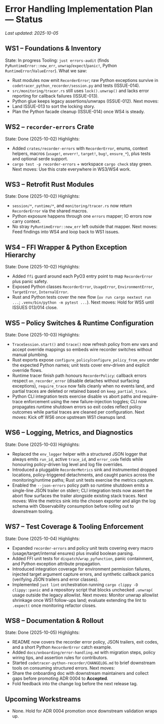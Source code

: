 # Error Handling Implementation Plan — Status

_Last updated: 2025-10-05_

## WS1 – Foundations & Inventory
State: In progress
Tooling: `just errors-audit` (finds `PyRuntimeError::new_err`, `unwrap`/`expect`/`panic!`, Python `RuntimeError`/`ValueError`).
What we saw:
- Rust modules now emit `RecorderError`; raw Python exceptions survive in `codetracer_python_recorder/session.py` and tests (ISSUE-014).
- `src/monitoring/tracer.rs` still uses `lock().unwrap()` and lacks error reporting for callback failures (ISSUE-013).
- Python glue keeps legacy assertions/unwraps (ISSUE-012).
Next moves:
- Land ISSUE-013 to sort the locking story.
- Plan the Python facade cleanup (ISSUE-014) once WS4 is steady.

## WS2 – `recorder-errors` Crate
State: Done (2025-10-02)
Highlights:
- Added `crates/recorder-errors` with `RecorderError`, enums, context helpers, macros (`usage!`, `enverr!`, `target!`, `bug!`, `ensure_*`), plus tests and optional serde support.
- `cargo test -p recorder-errors` + workspace `cargo check` stay green.
Next moves: Use this crate everywhere in WS3/WS4 work.

## WS3 – Retrofit Rust Modules
State: Done (2025-10-02)
Highlights:
- `session/*`, `runtime/*`, and `monitoring/tracer.rs` now return `RecorderError` via the shared macros.
- Python exposure happens through one `errors` mapper; IO errors now carry context.
- No stray `PyRuntimeError::new_err` left outside that mapper.
Next moves: Feed findings into WS4 and loop back to WS1 issues.

## WS4 – FFI Wrapper & Python Exception Hierarchy
State: Done (2025-10-02)
Highlights:
- Added `ffi` guard around each PyO3 entry point to map `RecorderError` plus panic safety.
- Exposed Python classes `RecorderError`, `UsageError`, `EnvironmentError`, `TargetError`, `InternalError`.
- Rust and Python tests cover the new flow (`uv run cargo nextest run ...`; `.venv/bin/python -m pytest ...`).
Next moves: Hold for WS5 until ISSUES 013/014 close.

## WS5 – Policy Switches & Runtime Configuration
State: Done (2025-10-03)
Highlights:
- `TraceSession.start()` and `trace()` now refresh policy from env vars and accept override mappings so embeds wire recorder switches without manual plumbing.
- Rust exports expose `configure_policy`/`configure_policy_from_env` under the expected Python names; unit tests cover env-driven and explicit override flows.
- Runtime tracer finish path honours `RecorderPolicy`: callback errors respect `on_recorder_error` (disable detaches without surfacing exceptions), `require_trace` now fails cleanly when no events land, and partial traces are deleted or retained based on `keep_partial_trace`.
- Python CLI integration tests exercise disable vs abort paths and require-trace enforcement using the new failure-injection toggles; CLI now propagates runtime shutdown errors so exit codes reflect policy outcomes while partial traces are cleaned per configuration.
Next moves: Kick off WS6 once upstream WS1 cleanups land.

## WS6 – Logging, Metrics, and Diagnostics
State: Done (2025-10-03)
Highlights:
- Replaced the `env_logger` helper with a structured JSON logger that always emits `run_id`, active `trace_id`, and `error_code` fields while honouring policy-driven log level and log file overrides.
- Introduced a pluggable `RecorderMetrics` sink and instrumented dropped locations, policy-triggered detachments, and caught panics across the monitoring/runtime paths; Rust unit tests exercise the metrics capture.
- Enabled the `--json-errors` policy path so runtime shutdown emits a single-line JSON trailer on stderr; CLI integration tests now assert the abort flow surfaces the trailer alongside existing stack traces.
Next moves: Wire the metrics sink into the chosen exporter and align the log schema with Observability consumption before rolling out to downstream tooling.

## WS7 – Test Coverage & Tooling Enforcement
State: Done (2025-10-04)
Highlights:
- Expanded `recorder-errors` and policy unit tests covering every macro (usage/target/internal ensures) plus invalid boolean parsing.
- Added FFI unit tests for `dispatch`/`wrap_pyfunction`, panic containment, and Python exception attribute propagation.
- Introduced integration coverage for environment permission failures, injected target argument capture errors, and synthetic callback panics (verifying JSON trailers and error classes).
- Implemented `just lint` orchestration running `cargo clippy -D clippy::panic` and a repository script that blocks unchecked `.unwrap(` usage outside the legacy allowlist.
Next moves: Monitor unwrap allowlist shrinkage once WS1 follow-ups land; evaluate extending the lint to `.expect(` once monitoring refactor closes.

## WS8 – Documentation & Rollout
State: Done (2025-10-05)
Highlights:
- README now covers the recorder error policy, JSON trailers, exit codes, and a short Python `RecorderError` catch example.
- Added `docs/onboarding/error-handling.md` with migration steps, policy wiring tips, and assertion rules for contributors.
- Started `codetracer-python-recorder/CHANGELOG.md` to brief downstream tools on consuming structured errors.
Next moves:
- Share the onboarding doc with downstream maintainers and collect gaps before promoting ADR 0004 to **Accepted**.
- Fold feedback into the change log before the next release tag.

## Upcoming Workstreams
- None. Hold for ADR 0004 promotion once downstream validation wraps up.
